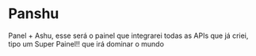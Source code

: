 # Panshu
Panel + Ashu, esse será o painel que integrarei todas as APIs que já criei, tipo um Super Painel!! que irá dominar o mundo 

